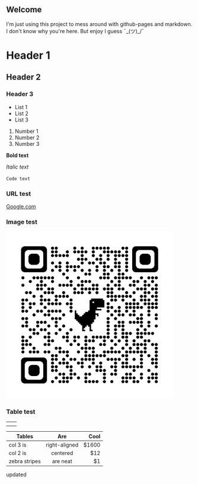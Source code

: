 ## Welcome

I'm just using this project to mess around with github-pages and markdown. I don't know why you're here. But enjoy I guess ¯\_(ツ)_/¯

# Header 1
## Header 2
### Header 3

- List 1
- List 2
- List 3

1. Number 1
2. Number 2
3. Number 3

**Bold text**

_Italic text_

`Code text`

### URL test
[Google.com](https://google.com "Google.com")

### Image test
![Alternative text](assets/qrcode_src.rybicki.dev.png "Optional title")


### Table test

|   |   |
| ------------ | ------------ |
|   |   |
|   |   |

| Tables        | Are           | Cool  |
| ------------- |:-------------:| -----:|
| col 3 is      | right-aligned | $1600 |
| col 2 is      | centered      |   $12 |
| zebra stripes | are neat      |    $1 |


updated
